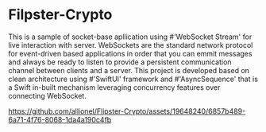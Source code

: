 # Filpster-Crypto

This is a sample of socket-base apllication using #'WebSocket Stream' for live interaction with server.
WebSockets are the standard network protocol for event-driven based applications in order that you can emmit messages and always be ready to listen to provide a persistent communication channel between clients and a server.
This project is developed based on clean architecture using #'SwiftUI' framework and #'AsyncSequence' that is a Swift in-built mechanism leveraging concurrency features over connecting WebSocket.


https://github.com/allionel/Flipster-Crypto/assets/19648240/6857b489-6a71-4f76-8068-1da4a190c4fb

